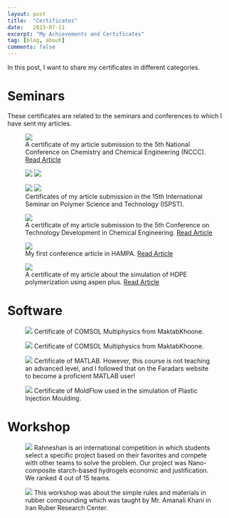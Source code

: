 ```yaml
---
layout: post
title:  "Certificates"
date:   2023-07-11
excerpt: "My Achievements and Certificates"
tag: [blog, about]
comments: false
---
```

In this post, I want to share my certificates in different categories.
# Seminars
These certificates are related to the seminars and conferences to which I have sent my articles.
<figure>
    <img src="/about/Certificates/Article/Compass.jpg">
    <figcaption>A certificate of my article submission to the 5th National Conference on Chemistry and Chemical Engineering (NCCC). 
        <a href="https://www.researchgate.net/publication/359134335_Calculation_of_density_and_solubility_parameter_of_polyethylene_with_COMPASS_force_field">
            Read Article
        </a>
    </figcaption>
</figure>

<figure class="half">
    <img src="/about/Certificates/Article/ISPST Abrasion.jpg">
    <img src="/about/Certificates/Article/ISPST Curing.jpg">
</figure>
<figure class="half">
    <img src="/about/Certificates/Article/ISPST Viscosity.jpg">
    <img src="/about/Certificates/Article/ISPST Waterborne.jpg">
    <figcaption>
        Certificates of my article submission in the 15th International Seminar on Polymer Science and Technology (ISPST). 
    </figcaption>
</figure>

<figure>
    <img src="/about/Certificates/Article/bcnf.jpg">
    <figcaption>
        A certificate of my article submission to the 5th Conference on Technology Development in Chemical Engineering. 
        <a href="https://www.researchgate.net/publication/358978381_The_effect_of_variation_in_polyethylene_glycol_molecular_mass_in_polyurethane_coating_on_polyurethane_interaction_energy_with_iron">
            Read Article
            </a>
    </figcaption>
</figure>

<figure>
    <img src="/about/Certificates/Article/hampa.jpg">
    <figcaption>
        My first conference article in HAMPA. 
        <a href="https://www.researchgate.net/publication/355733098_Mold_injection_simulation_of_plastic_face_shield">
            Read Article
            </a>
    </figcaption>
</figure>

<figure>
    <img src="/about/Certificates/Article/ntogp.jpg">
    <figcaption>
        A certificate of my article about the simulation of HDPE polymerization using aspen plus. 
        <a href="https://www.researchgate.net/publication/358877357_Effect_of_reactor_retention_time_on_the_HDPE_degree_of_polymerization_in_the_solution_process_a_simulation">
            Read Article
            </a>
    </figcaption>
</figure>

# Software
<figure>
    <img src="/about/Certificates/Software/COMSOL copy.jpg">
    Certificate of COMSOL Multiphysics from MaktabKhoone.
</figure>

<figure>
    <img src="/about/Certificates/Software/COMSOL copy.jpg">
    Certificate of COMSOL Multiphysics from MaktabKhoone.
</figure>

<figure>
    <img src="/about/Certificates/Software/MATLAB.jpg">
    Certificate of MATLAB. However, this course is not teaching an advanced level, and I followed that on the Faradars website to become a proficient MATLAB user!
</figure>

<figure>
    <img src="/about/Certificates/Article/Moldflow.jpg">
    Certificate of MoldFlow used in the simulation of Plastic Injection Moulding.
</figure>

# Workshop
<figure>
    <img src="/about/Certificates/Workshop/Rahneshan.jpg">
    Rahneshan is an international competition in which students select a specific project based on their favorites and compete with other teams to solve the problem. Our project was Nano-composite starch-based hydrogels economic and justification. We ranked 4 out of 15 teams.
</figure>

<figure>
    <img src="/about/Certificates/Workshop/rubber copy.jpg">
    This workshop was about the simple rules and materials in rubber compounding which was taught by Mr. Amanali Khani in Iran Ruber Research Center.
</figure>
